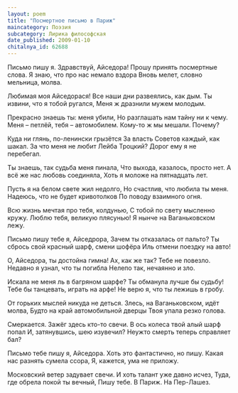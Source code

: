 ```yaml
---
layout: poem
title: "Посмертное письмо в Париж"
maincategory: Поэзия
subcategory: Лирика философская
date_published: 2009-01-10
chitalnya_id: 62688
---
```




Письмо пишу я. Здравствуй, Айседора!
Прошу принять посмертные слова.
Я знаю, что про нас немало вздора
Вновь мелет, словно мельница, молва.

Любимая моя Айседорася!
Все наши дни развеялись, как дым.
Ты извини, что я тобой ругался,
Меня ж дразнили мужем молодым.

Прекрасно знаешь ты: меня убили,
Но разглашать нам тайну ни к чему.
Меня – петлёй, тебя – автомобилем.
Кому-то ж мы мешали. Почему?

Куда ни глянь, по-ленински грызётся
За власть Советов каждый, как шакал.
За что меня не любит Лейба Троцкий?
Дорог ему я не перебегал.

Ты знаешь, так судьба меня пинала,
Что выхода, казалось, просто нет.
А всё же нас любовь соединяла,
Хоть я моложе на пятнадцать лет.

Пусть я на белом свете жил недолго,
Но счастлив, что любила ты меня.
Надеюсь, что не будет кривотолков
По поводу взаимного огня.
  
Всю жизнь мечтая про тебя, колдунью,
С тобой по свету мысленно кружу.
Люблю тебя, великую плясунью! 
Я нынче на Ваганьковском лежу.

Письмо пишу тебе я, Айседрора,
Зачем ты отказалась от пальто?
Ты сбрось свой красный шарф, смени шофёра
Иль отмени поездку на авто!

О, Айседора, ты достойна гимна!
Ах, как же так? Тебе не повезло.
Недавно я узнал, что ты погибла 
Нелепо так, нечаянно и зло.

Искала не меня ль в багряном шарфе?
Ты обманула лучше бы судьбу!
Тебе бы танцевать, играть на арфе!
Не верю я, что ты лежишь в гробу.

От горьких мыслей никуда не деться.
Злесь, на Ваганьковском, идёт молва,
Будто на край автомобильной дверцы
Твоя упала резко голова.

Смеркается. Зажёг здесь кто-то свечи.
В ось колеса твой алый шарф попал
И, затянувшись, шею изувечил?
Неужто смерть теперь справляет бал?  

Письмо тебе пишу я, Айседора.
Хоть это фантастично, но пишу.
Какая нас разнять сумела ссора,
Я, кажется, ума не приложу.

Московский ветер задувает свечи.
И хоть талант уже давно исчез,
Туда, где обрела покой ты вечный,
Пишу тебе. В Париж. На Пер-Лашез.






